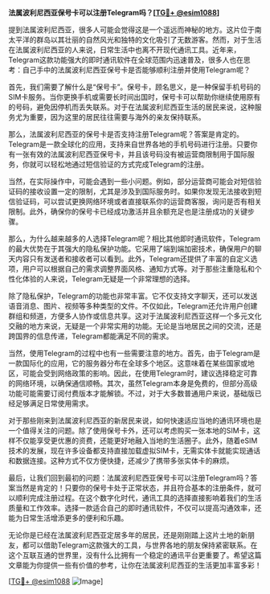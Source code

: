 **法属波利尼西亚保号卡可以注册Telegram吗？[[TG💪+ @esim1088](https://t.me/s/esim1088)]**

提到法属波利尼西亚，很多人可能会觉得这是一个遥远而神秘的地方。这片位于南太平洋的群岛以其壮丽的自然风光和独特的文化吸引了无数游客。然而，对于生活在法属波利尼西亚的人来说，日常生活中也离不开现代通讯工具。近年来，Telegram这款功能强大的即时通讯软件在全球范围内迅速普及，很多人也在思考：自己手中的法属波利尼西亚保号卡是否能够顺利注册并使用Telegram呢？

首先，我们需要了解什么是“保号卡”。保号卡，顾名思义，是一种保留手机号码的SIM卡服务。当你更换手机或需要长时间出国时，保号卡可以帮助你继续使用原有的号码，避免因停机而丢失联系。对于在法属波利尼西亚生活的居民来说，这种服务尤为重要，因为这里的居民往往需要与海外的亲友保持联系。

那么，法属波利尼西亚的保号卡是否支持注册Telegram呢？答案是肯定的。Telegram是一款全球化的应用，支持来自世界各地的手机号码进行注册。只要你有一张有效的法属波利尼西亚保号卡，并且该号码没有被运营商限制用于国际服务，你就可以轻松地通过短信验证的方式完成Telegram的注册。

当然，在实际操作中，可能会遇到一些小问题。例如，部分运营商可能会对短信验证码的接收设置一定的限制，尤其是涉及到国际服务时。如果你发现无法接收到短信验证码，可以尝试更换网络环境或者直接联系你的运营商客服，询问是否有相关限制。此外，确保你的保号卡已经成功激活并且余额充足也是注册成功的关键步骤。

那么，为什么越来越多的人选择Telegram呢？相比其他即时通讯软件，Telegram的最大优势在于其强大的隐私保护功能。它采用了端到端加密技术，确保用户的聊天内容只有发送者和接收者可以看到。此外，Telegram还提供了丰富的自定义选项，用户可以根据自己的需求调整界面风格、通知方式等。对于那些注重隐私和个性化体验的人来说，Telegram无疑是一个非常理想的选择。

除了隐私保护，Telegram的功能也非常丰富。它不仅支持文字聊天，还可以发送语音消息、图片、视频等多种类型的文件。不仅如此，Telegram还允许用户创建群组和频道，方便多人协作或信息共享。这对于法属波利尼西亚这样一个多元文化交融的地方来说，无疑是一个非常实用的功能。无论是当地居民之间的交流，还是跨国界的信息传递，Telegram都能满足不同的需求。

当然，使用Telegram的过程中也有一些需要注意的地方。首先，由于Telegram是一款国际化的应用，它的服务器分布在全球多个地区。这意味着在某些国家或地区，可能会受到网络政策的影响。因此，在使用Telegram时，建议选择稳定可靠的网络环境，以确保通信顺畅。其次，虽然Telegram本身是免费的，但部分高级功能可能需要订阅付费版本才能解锁。不过，对于大多数普通用户来说，基础版已经足够满足日常使用需求。

对于那些刚来到法属波利尼西亚的新居民来说，如何快速适应当地的通讯环境也是一个值得关注的问题。除了使用保号卡外，还可以考虑购买一张本地的SIM卡，这样不仅能享受更优惠的资费，还能更好地融入当地的生活圈子。此外，随着eSIM技术的发展，现在许多设备都支持直接加载虚拟SIM卡，无需实体卡就能实现通话和数据连接。这种方式不仅方便快捷，还减少了携带多张实体卡的麻烦。

最后，让我们回到最初的问题：法属波利尼西亚保号卡可以注册Telegram吗？答案当然是肯定的！只要你的保号卡处于正常状态，并且符合基本的注册条件，就可以顺利完成注册过程。在这个数字化时代，通讯工具的选择直接影响着我们的生活质量和工作效率。选择一款适合自己的即时通讯软件，不仅可以提高沟通效率，还能为日常生活增添更多的便利和乐趣。

无论你是已经在法属波利尼西亚定居多年的居民，还是刚刚踏上这片土地的新朋友，都可以借助Telegram这款强大的工具，与世界各地的朋友保持紧密联系。在这个互联互通的世界里，没有什么比拥有一个稳定的通讯平台更重要了。希望这篇文章能为你提供一些有价值的参考，让你在法属波利尼西亚的生活更加丰富多彩！

[[TG💪+ @esim1088](https://t.me/s/esim1088) ![Image](https://i.postimg.cc/4NQfJmqS/Snipaste-2025-05-13-00-14-12.png)]